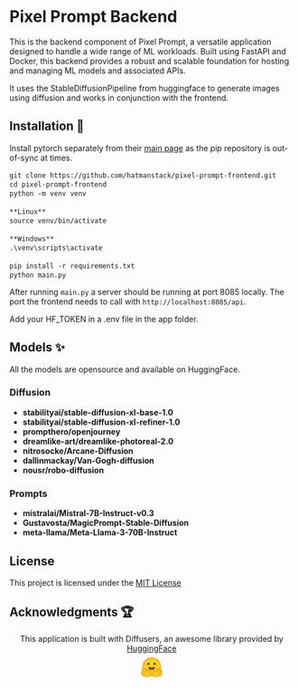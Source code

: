 # Pixel Prompt Backend

This is the backend component of Pixel Prompt, a versatile application designed to handle a wide range of ML workloads. Built using FastAPI and Docker, this backend provides a robust and scalable foundation for hosting and managing ML models and associated APIs.

It uses the StableDiffusionPipeline from huggingface to generate images using diffusion and works in conjunction with the frontend. 

## Installation :hammer:

Install pytorch separately from their [main page](https://pytorch.org/) as the pip repository is out-of-sync at times.

```shell
git clone https://github.com/hatmanstack/pixel-prompt-frontend.git
cd pixel-prompt-frontend
python -m venv venv

**Linux**
source venv/bin/activate

**Windows**
.\venv\scripts\activate

pip install -r requirements.txt
python main.py
```

After running `main.py` a server should be running at port 8085 locally.  The port the frontend needs to call with `http://localhost:8085/api`. 

Add your HF_TOKEN in a .env file in the app folder.

## Models :sparkles:

All the models are opensource and available on HuggingFace.

### Diffusion

- **stabilityai/stable-diffusion-xl-base-1.0**
- **stabilityai/stable-diffusion-xl-refiner-1.0**
- **prompthero/openjourney**
- **dreamlike-art/dreamlike-photoreal-2.0**
- **nitrosocke/Arcane-Diffusion**
- **dallinmackay/Van-Gogh-diffusion**
- **nousr/robo-diffusion**

### Prompts

- **mistralai/Mistral-7B-Instruct-v0.3**
- **Gustavosta/MagicPrompt-Stable-Diffusion**
- **meta-llama/Meta-Llama-3-70B-Instruct**

## License

This project is licensed under the [MIT License](LICENSE)

## Acknowledgments :trophy:

<p align="center">This application is built with Diffusers, an awesome library provided by <a href="https://huggingface.co">HuggingFace</a> </br><img src="https://github.com/HatmanStack/pixel-prompt-backend/blob/main/logo.png" alt="Image 4"></p>